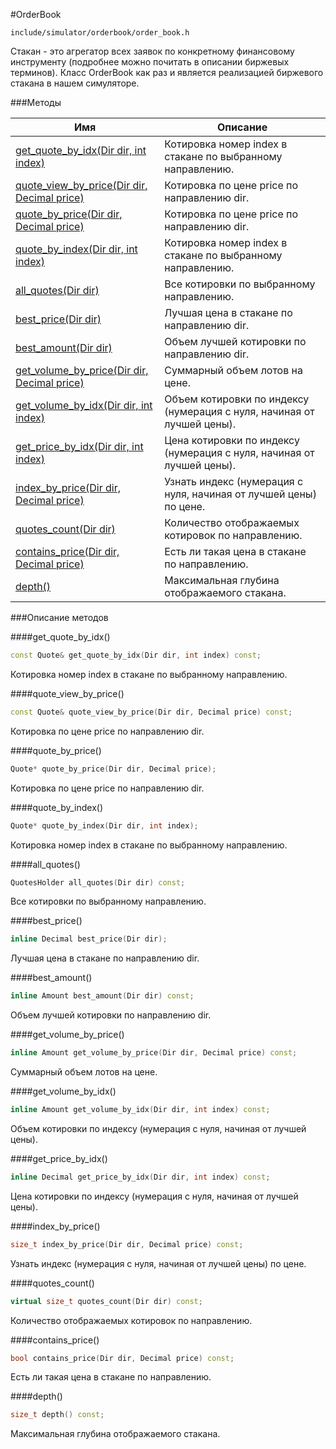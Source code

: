 #OrderBook

`include/simulator/orderbook/order_book.h`


Стакан - это агрегатор всех заявок по конкретному финансовому инструменту (подробнее можно почитать в описании биржевых терминов). Класс OrderBook как раз и является реализацией биржевого стакана в нашем симуляторе.


###Методы


|Имя| Описание|
|------------------|--------------------|
|[get_quote_by_idx(Dir dir, int index)](#get_quote_by_idx)|Котировка номер index в стакане по выбранному направлению.|
|[quote_view_by_price(Dir dir, Decimal price)](#quote_view_by_price)|Котировка по цене price по направлению dir.|
|[quote_by_price(Dir dir, Decimal price)](#quote_by_price)|Котировка по цене price по направлению dir.|
|[quote_by_index(Dir dir, int index)](#quote_by_index)|Котировка номер index в стакане по выбранному направлению.|
|[all_quotes(Dir dir)](#all_quotes)|Все котировки по выбранному направлению.|
|[best_price(Dir dir)](#best_price)|Лучшая цена в стакане по направлению dir.|
|[best_amount(Dir dir)](#best_amount)|Объем лучшей котировки по направлению dir.|
|[get_volume_by_price(Dir dir, Decimal price)](#get_volume_by_price)|Суммарный объем лотов на цене.|
|[get_volume_by_idx(Dir dir, int index)](#get_volume_by_idx)|Объем котировки по индексу (нумерация с нуля, начиная от лучшей цены).|
|[get_price_by_idx(Dir dir, int index)](#get_price_by_idx)|Цена котировки по индексу (нумерация с нуля, начиная от лучшей цены).|
|[index_by_price(Dir dir, Decimal price)](#index_by_price)|Узнать индекс (нумерация с нуля, начиная от лучшей цены) по цене.|
|[quotes_count(Dir dir)](#quotes_count)|Количество отображаемых котировок по направлению.|
|[contains_price(Dir dir, Decimal price)](#contains_price)|Есть ли такая цена в стакане по направлению.|
|[depth()](#depth)|Максимальная глубина отображаемого стакана.|

###Описание методов

<a id="get_quote_by_idx"></a>
####get_quote_by_idx()
```c++
const Quote& get_quote_by_idx(Dir dir, int index) const;
```
Котировка номер index в стакане по выбранному направлению.

<a id="quote_view_by_price"></a>
####quote_view_by_price()
```c++
const Quote& quote_view_by_price(Dir dir, Decimal price) const;
```
Котировка по цене price по направлению dir.

<a id="quote_by_price"></a>
####quote_by_price()
```c++
Quote* quote_by_price(Dir dir, Decimal price);
```
Котировка по цене price по направлению dir.

<a id="quote_by_index"></a>
####quote_by_index()
```c++
Quote* quote_by_index(Dir dir, int index);
```
Котировка номер index в стакане по выбранному направлению.

<a id="all_quotes"></a>
####all_quotes()
```c++
QuotesHolder all_quotes(Dir dir) const;
```
Все котировки по выбранному направлению.

<a id="best_price"></a>
####best_price()
```c++
inline Decimal best_price(Dir dir);
```
Лучшая цена в стакане по направлению dir.

<a id="best_amount"></a>
####best_amount()
```c++
inline Amount best_amount(Dir dir) const;
```
Объем лучшей котировки по направлению dir.

<a id="get_volume_by_price"></a>
####get_volume_by_price()
```c++
inline Amount get_volume_by_price(Dir dir, Decimal price) const;
```
Суммарный объем лотов на цене.

<a id="get_volume_by_idx"></a>
####get_volume_by_idx()
```c++
inline Amount get_volume_by_idx(Dir dir, int index) const;
```
Объем котировки по индексу (нумерация с нуля, начиная от лучшей цены).

<a id="get_price_by_idx"></a>
####get_price_by_idx()
```c++
inline Decimal get_price_by_idx(Dir dir, int index) const;
```
Цена котировки по индексу (нумерация с нуля, начиная от лучшей цены).

<a id="index_by_price"></a>
####index_by_price()
```c++
size_t index_by_price(Dir dir, Decimal price) const;
```
Узнать индекс (нумерация с нуля, начиная от лучшей цены) по цене.

<a id="quotes_count"></a>
####quotes_count()
```c++
virtual size_t quotes_count(Dir dir) const;
```
Количество отображаемых котировок по направлению.

<a id="contains_price"></a>
####contains_price()
```c++
bool contains_price(Dir dir, Decimal price) const;
```
Есть ли такая цена в стакане по направлению.

<a id="depth"></a>
####depth()
```c++
size_t depth() const;
```
Максимальная глубина отображаемого стакана.

